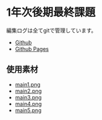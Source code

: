 1年次後期最終課題
=================

編集ログは全てgitで管理しています。

* [Github](https://github.com/s10akir/is11WebTrainingCafe)
* [Github Pages](https://s10akir.github.io/is11WebTrainingCafe)

## 使用素材
* [main1.png](https://www.pakutaso.com/20170200038post-10294.html)
* [main2.png](http://girlydrop.com/cafe/473)
* [main3.png](https://www.pakutaso.com/20160746207post-8446.html)
* [main4.png](https://www.pakutaso.com/20130202046post-2431.html)
* [main5.png](https://free-materials.com/%E3%82%B5%E3%83%B3%E3%83%89%E3%82%A4%E3%83%83%E3%83%81%E3%83%BB%E3%82%B5%E3%83%B3%E3%83%89%E3%82%A6%E3%82%A3%E3%83%83%E3%83%81)